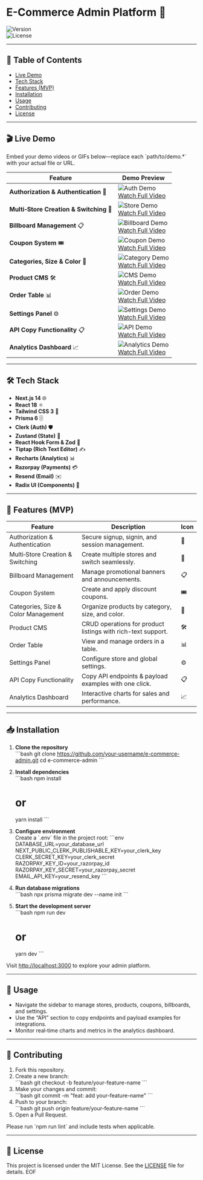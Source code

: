 # E-Commerce Admin Platform 🚀

![Version](https://img.shields.io/badge/version-0.1.0-blue)  
![License](https://img.shields.io/badge/license-MIT-green)

---

## 🔗 Table of Contents

- [Live Demo](#-live-demo)  
- [Tech Stack](#-tech-stack)  
- [Features (MVP)](#-features-mvp)  
- [Installation](#-installation)  
- [Usage](#-usage)  
- [Contributing](#-contributing)  
- [License](#-license)

---

## 🎬 Live Demo

Embed your demo videos or GIFs below—replace each \`path/to/demo.*\` with your actual file or URL.

| Feature                              | Demo Preview                                                                 |
|--------------------------------------|-------------------------------------------------------------------------------|
| **Authorization & Authentication** 🔐 | ![Auth Demo](path/to/auth-demo.gif)<br>[Watch Full Video](path/to/auth-demo.mp4) |
| **Multi‑Store Creation & Switching** 🏬 | ![Store Demo](path/to/store-demo.gif)<br>[Watch Full Video](path/to/store-demo.mp4) |
| **Billboard Management** 📋          | ![Billboard Demo](path/to/billboard-demo.gif)<br>[Watch Full Video](path/to/billboard-demo.mp4) |
| **Coupon System** 🎟️                | ![Coupon Demo](path/to/coupon-demo.gif)<br>[Watch Full Video](path/to/coupon-demo.mp4) |
| **Categories, Size & Color** 🎨      | ![Category Demo](path/to/category-demo.gif)<br>[Watch Full Video](path/to/category-demo.mp4) |
| **Product CMS** 🛠️                  | ![CMS Demo](path/to/cms-demo.gif)<br>[Watch Full Video](path/to/cms-demo.mp4) |
| **Order Table** 📊                   | ![Order Demo](path/to/order-demo.gif)<br>[Watch Full Video](path/to/order-demo.mp4) |
| **Settings Panel** ⚙️               | ![Settings Demo](path/to/settings-demo.gif)<br>[Watch Full Video](path/to/settings-demo.mp4) |
| **API Copy Functionality** 📋        | ![API Demo](path/to/api-demo.gif)<br>[Watch Full Video](path/to/api-demo.mp4) |
| **Analytics Dashboard** 📈           | ![Analytics Demo](path/to/analytics-demo.gif)<br>[Watch Full Video](path/to/analytics-demo.mp4) |

---

## 🛠️ Tech Stack

- **Next.js 14** 🌐  
- **React 18** ⚛️  
- **Tailwind CSS 3** 🎨  
- **Prisma 6** 🗄️  
- **Clerk (Auth)** 🛡️  
- **Zustand (State)** 🔄  
- **React Hook Form & Zod** 📝  
- **Tiptap (Rich Text Editor)** ✍️  
- **Recharts (Analytics)** 📊  
- **Razorpay (Payments)** 💳  
- **Resend (Email)** ✉️  
- **Radix UI (Components)** 🧩

---

## 🚀 Features (MVP)

| Feature                              | Description                                                    | Icon |
|--------------------------------------|----------------------------------------------------------------|------|
| Authorization & Authentication       | Secure signup, signin, and session management.                 | 🔐   |
| Multi‑Store Creation & Switching     | Create multiple stores and switch seamlessly.                  | 🏬   |
| Billboard Management                 | Manage promotional banners and announcements.                  | 📋   |
| Coupon System                        | Create and apply discount coupons.                             | 🎟️  |
| Categories, Size & Color Management  | Organize products by category, size, and color.                | 🎨   |
| Product CMS                          | CRUD operations for product listings with rich-text support.   | 🛠️   |
| Order Table                          | View and manage orders in a table.                             | 📊   |
| Settings Panel                       | Configure store and global settings.                           | ⚙️   |
| API Copy Functionality               | Copy API endpoints & payload examples with one click.          | 📋   |
| Analytics Dashboard                  | Interactive charts for sales and performance.                  | 📈   |

---

## 📥 Installation

1. **Clone the repository**  
   \`\`\`bash
   git clone https://github.com/your-username/e-commerce-admin.git
   cd e-commerce-admin
   \`\`\`

2. **Install dependencies**  
   \`\`\`bash
   npm install
   # or
   yarn install
   \`\`\`

3. **Configure environment**  
   Create a \`.env\` file in the project root:
   \`\`\`env
   DATABASE_URL=your_database_url
   NEXT_PUBLIC_CLERK_PUBLISHABLE_KEY=your_clerk_key
   CLERK_SECRET_KEY=your_clerk_secret
   RAZORPAY_KEY_ID=your_razorpay_id
   RAZORPAY_KEY_SECRET=your_razorpay_secret
   EMAIL_API_KEY=your_resend_key
   \`\`\`

4. **Run database migrations**  
   \`\`\`bash
   npx prisma migrate dev --name init
   \`\`\`

5. **Start the development server**  
   \`\`\`bash
   npm run dev
   # or
   yarn dev
   \`\`\`

Visit [http://localhost:3000](http://localhost:3000) to explore your admin platform.

---

## 🎉 Usage

- Navigate the sidebar to manage stores, products, coupons, billboards, and settings.  
- Use the “API” section to copy endpoints and payload examples for integrations.  
- Monitor real‑time charts and metrics in the analytics dashboard.

---

## 🤝 Contributing

1. Fork this repository.  
2. Create a new branch:  
   \`\`\`bash
   git checkout -b feature/your-feature-name
   \`\`\`  
3. Make your changes and commit:  
   \`\`\`bash
   git commit -m "feat: add your-feature-name"
   \`\`\`  
4. Push to your branch:  
   \`\`\`bash
   git push origin feature/your-feature-name
   \`\`\`  
5. Open a Pull Request.

Please run \`npm run lint\` and include tests when applicable.

---

## 📄 License

This project is licensed under the MIT License. See the [LICENSE](LICENSE) file for details.
EOF